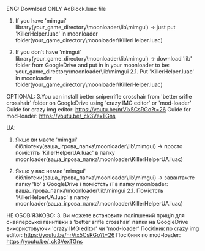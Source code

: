 ENG:
Download ONLY AdBlock.luac file

1. If you have 'mimgui' library(your_game_directory\moonloader\lib\mimgui) -> just put 'KillerHelper.luac' in moonloader folder(your_game_directory\moonloader\KillerHelper.luac)

2. If you don't have 'mimgui' library(your_game_directory\moonloader\lib\mimgui) -> download 'lib' folder from GoogleDrive and put in in your moonloader to be: your_game_directory\moonloader\lib\mimgui
2.1. Put 'KillerHelper.luac' in moonloader folder(your_game_directory\moonloader\KillerHelper.luac)

OPTIONAL:
3.You can install better sniperrifle crosshair from 'better srifle crosshair' folder on GoogleDrive using 'crazy IMG editor' or 'mod-loader'
Guide for crazy img editor: https://youtu.be/nrVix5CsRGo?t=26
Guide for mod-loader: https://youtu.be/_ck3VexTGns

UA:
1. Якщо ви маєте 'mimgui' бібліотеку(ваша_ігрова_папка\moonloader\lib\mimgui) -> просто помістіть 'KillerHelperUA.luac' в папку moonloader(ваша_ігрова_папка\moonloader\KillerHelperUA.luac)

2. Якщо у вас немає 'mimgui' бібліотеки(ваша_ігрова_папка\moonloader\lib\mimgui) -> завантажте папку 'lib' з GoogleDrive і помістсть її в папку moonloader: ваша_ігрова_папка\moonloader\lib\mimgui
2.1. Помістсть 'KillerHelperUA.luac' в папку moonloader(ваша_ігрова_папка\moonloader\KillerHelperUA.luac)

НЕ ОБОВ'ЯЗКОВО:
3. Ви можете встановити поліпшений приціл для снайперської гвинтівки з 'better srifle crosshair' папки на GoogleDrive використовуючи 'crazy IMG editor' чи 'mod-loader'
Посібник по crazy img editor: https://youtu.be/nrVix5CsRGo?t=26
Посібник по mod-loader: https://youtu.be/_ck3VexTGns

